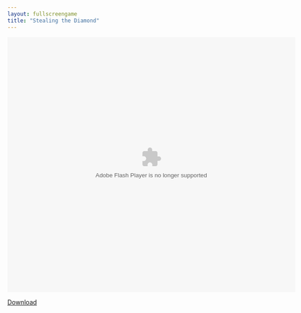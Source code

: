 ```yaml
---
layout: fullscreengame
title: "Stealing the Diamond"
---
```


<object width="100" height="100">
    <embed src="stealingthediamondgame.swf" flashvars="" base="" quality="high" allowscriptaccess="always" allowfullscreen="true" bgcolor="" wmode="window" width="650" height="575" type="application/x-shockwave-flash" pluginspage="http://www.macromedia.com/go/getflashplayer">
</object>

<br>

<a href="stealingthediamondgame.swf" download class="btn btn-secondary">Download</a>